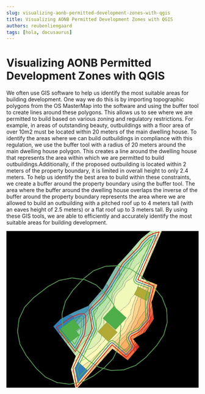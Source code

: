 ```yaml
---
slug: visualizing-aonb-permitted-development-zones-with-qgis
title: Visualizing AONB Permitted Development Zones with QGIS
authors: reubenliengaard
tags: [hola, docusaurus]
---
```

# Visualizing AONB Permitted Development Zones with QGIS

We often use GIS software to help us identify the most suitable areas for building development. One way we do this is by importing topographic polygons from the OS MasterMap into the software and using the buffer tool to create lines around these polygons. This allows us to see where we are permitted to build based on various zoning and regulatory restrictions. For example, in areas of outstanding beauty, outbuildings with a floor area of over 10m2 must be located within 20 meters of the main dwelling house. To identify the areas where we can build outbuildings in compliance with this regulation, we use the buffer tool with a radius of 20 meters around the main dwelling house polygon. This creates a line around the dwelling house that represents the area within which we are permitted to build outbuildings.Additionally, if the proposed outbuilding is located within 2 meters of the property boundary, it is limited in overall height to only 2.4 meters. To help us identify the best area to build within these constraints, we create a buffer around the property boundary using the buffer tool. The area where the buffer around the dwelling house overlaps the inverse of the buffer around the property boundary represents the area where we are allowed to build an outbuilding with a pitched roof up to 4 meters tall (with an eaves height of 2.5 meters) or a flat roof up to 3 meters tall. By using these GIS tools, we are able to efficiently and accurately identify the most suitable areas for building development.


![Img](/img-full/permitted-development.jpg)
